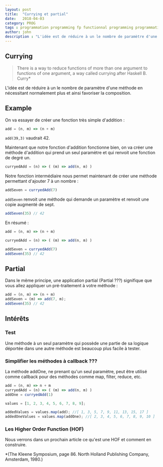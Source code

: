 ```yaml
---
layout: post
title:  "Currying et partial"
date:   2018-04-03
category: PROG
tags : programmation programming fp functionnal programming programmation fonctionnelle pures currying test partial HOF
author: john
description : "L'idée est de réduire à un le nombre de paramètre d'une méthode en nécessitant normalement plus. "
---
```



## Currying

> There is a way to reduce functions of more than one argument to functions of one argument, a way called currying after Haskell B. Curry*

L'idée est de réduire à un le nombre de paramètre d'une méthode en nécessitant normalement plus et ainsi favoriser la composition.

## Example 

On va essayer de créer une fonction très simple d'addition : 

```javascript
add = (n, m) => (n + m)
```
`add(39,3)` vaudrait 42.

Maintenant que notre fonction d'addition fonctionne bien, on va créer une méthode d'addition qui prend un seul paramètre et qui renvoit une fonction de degré un.

```javascript
curryedAdd = (n) => ( (m) => add(n, m) )
```
Notre fonction intermédiaire nous permet maintenant de créer une méthode permettant d'ajouter 7 à un nombre :  
```javascript
addSeven = curryedAdd(7)
```
`addSeven` renvoit une méthode qui demande un paramètre et renvoit une copie augmenté de sept.

```javascript
addSeven(35) // 42
```

En résumé : 

```javascript
add = (n, m) => (n + m)

curryedAdd = (n) => ( (m) => add(n, m) )

addSeven = curryedAdd(7)
addSeven(35) // 42
```

## Partial

Dans le même principe, une application partial (Partial ???) signifique que vous allez appliquer un pré-traitement à votre méthode : 

```javascript
add = (n, m) => (n + m)
addSeven = (m) => add(7, m);
addSeven(35) // 42
```

## Intérêts

### Test

Une méthode à un seul paramètre qui possède une partie de sa logique déportée dans une autre méthode est beaucoup plus facile à tester.

### Simplifier les méthodes à callback ???

La méthode addOne, ne prenant qu'un seul paramètre, peut être utilisé comme callback pour des méthodes comme map, filter, reduce, etc. 

```javascript
add = (n, m) => n + m
curryedAdd = (n) => ( (m) => add(n, m) )
addOne = curryedAdd(1)

values = [1, 2, 3, 4, 5, 6, 7, 8, 9];

addedValues = values.map(add); //​​​​​[ 1, 3, 5, 7, 9, 11, 13, 15, 17 ]​​​​​
addedOneValues = values.map(addOne); //​​​​​[ 2, 3, 4, 5, 6, 7, 8, 9, 10 ]​​​​​
```

### Les Higher Order Function (HOF)

Nous verrons dans un prochain article ce qu'est une HOF et comment en construire.

*(The Kleene Symposium, page 86. North Holland Publishing Company, Amsterdam, 1980.)